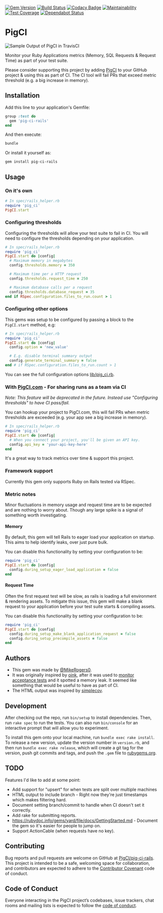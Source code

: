 [![Gem Version](https://badge.fury.io/rb/pig-ci-rails.svg)](https://badge.fury.io/rb/pig-ci-rails)
[![Build Status](https://travis-ci.org/PigCI/pig-ci-rails.svg?branch=master)](https://travis-ci.org/PigCI/pig-ci-rails)
[![Codacy Badge](https://api.codacy.com/project/badge/Grade/a3ab882cc57c4cc68d7e30f25cad2568)](https://www.codacy.com/app/MikeRogers0/pig-ci-rails?utm_source=github.com&amp;utm_medium=referral&amp;utm_content=PigCI/pig-ci-rails&amp;utm_campaign=Badge_Grade)
[![Maintainability](https://api.codeclimate.com/v1/badges/d022db58c712d425dba9/maintainability)](https://codeclimate.com/github/PigCI/pig-ci-rails/maintainability)
[![Test Coverage](https://api.codeclimate.com/v1/badges/d022db58c712d425dba9/test_coverage)](https://codeclimate.com/github/PigCI/pig-ci-rails/test_coverage)
[![Dependabot Status](https://api.dependabot.com/badges/status?host=github&repo=PigCI/pig-ci-rails)](https://dependabot.com)

# PigCI

![Sample Output of PigCI in TravisCI](https://user-images.githubusercontent.com/325384/76989551-76307f00-693e-11ea-8afc-c568a9b1e5fe.png)

Monitor your Ruby Applications metrics (Memory, SQL Requests & Request Time) as part of your test suite.

Please consider supporting this project by adding [PigCI](https://pigci.com/) to your GitHub project & using this as part of CI. The CI tool will fail PRs that exceed metric threshold (e.g. a big increase in memory).

## Installation

Add this line to your application's Gemfile:

```ruby
group :test do
  gem 'pig-ci-rails'
end
```

And then execute:

```bash
bundle
```

Or install it yourself as:

```bash
gem install pig-ci-rails
```

## Usage

### On it's own

```ruby
# In spec/rails_helper.rb
require 'pig_ci'
PigCI.start
```

### Configuring thresholds

Configuring the thresholds will allow your test suite to fail in CI. You will need to configure the thresholds depending on your application.

```ruby
# In spec/rails_helper.rb
require 'pig_ci'
PigCI.start do |config|
  # Maximum memory in megabytes
  config.thresholds.memory = 350

  # Maximum time per a HTTP request
  config.thresholds.request_time = 250

  # Maximum database calls per a request
  config.thresholds.database_request = 35
end if RSpec.configuration.files_to_run.count > 1
```

### Configuring other options

This gems was setup to be configured by passing a block to the `PigCI.start` method, e.g:

```ruby
# In spec/rails_helper.rb
require 'pig_ci'
PigCI.start do |config|
  config.option = 'new_value'

  # E.g. disable terminal summary output
  config.generate_terminal_summary = false
end # if RSpec.configuration.files_to_run.count > 1
```

You can see the full configuration options [lib/pig_ci.rb](https://github.com/PigCI/pig-ci-rails/blob/master/lib/pig_ci.rb#L21).


### With [PigCI.com](https://pigci.com) - For sharing runs as a team via CI

_Note: This feature will be deprecated in the future. Instead use "Configuring thresholds" to have CI pass/fail._

You can hookup your project to PigCI.com, this will fail PRs when metric thresholds are exceeded (e.g. your app see a big increase in memory).

```ruby
# In spec/rails_helper.rb
require 'pig_ci'
PigCI.start do |config|
  # When you connect your project, you'll be given an API key.
  config.api_key = 'your-api-key-here'
end
```

It's a great way to track metrics over time & support this project.

### Framework support

Currently this gem only supports Ruby on Rails tested via RSpec.

### Metric notes

Minor fluctuations in memory usage and request time are to be expected and are nothing to worry about. Though any large spike is a signal of something worth investigating.

#### Memory

By default, this gem will tell Rails to eager load your application on startup. This aims to help identify leaks, over just pure bulk.

You can disable this functionality by setting your configuration to be:

```ruby
require 'pig_ci'
PigCI.start do |config|
  config.during_setup_eager_load_application = false
end
```

#### Request Time

Often the first request test will be slow, as rails is loading a full environment & rendering assets. To mitigate this issue, this gem will make a blank request to your application before your test suite starts & compiling assets.

You can disable this functionality by setting your configuration to be:

```ruby
require 'pig_ci'
PigCI.start do |config|
  config.during_setup_make_blank_application_request = false
  config.during_setup_precompile_assets = false
end
```

## Authors

* This gem was made by [@MikeRogers0](https://github.com/MikeRogers0).
* It was originally inspired by [oink](https://github.com/noahd1/oink), after it was used to [monitor acceptance tests](https://mikerogers.io/2015/03/28/monitor-rails-memory-usage-in-integration-tests.html) and it spotted a memory leak. It seemed like something that would be useful to have as part of CI.
* The HTML output was inspired by [simplecov](https://github.com/colszowka/simplecov).

## Development

After checking out the repo, run `bin/setup` to install dependencies. Then, run `rake spec` to run the tests. You can also run `bin/console` for an interactive prompt that will allow you to experiment.

To install this gem onto your local machine, run `bundle exec rake install`. To release a new version, update the version number in `version.rb`, and then run `bundle exec rake release`, which will create a git tag for the version, push git commits and tags, and push the `.gem` file to [rubygems.org](https://rubygems.org).

## TODO

Features I'd like to add at some point:

* Add support for "upsert" for when tests are split over multiple machines
* HTML output to include branch - Right now they're just timestamps which makes filtering hard.
* Document setting branch/commit to handle when CI doesn't set it correctly.
* Add rake for submitting reports.
* https://rubydoc.info/gems/yard/file/docs/GettingStarted.md - Document the gem so it's easier for people to jump on.
* Support ActionCable (when requests have no key).

## Contributing

Bug reports and pull requests are welcome on GitHub at [PigCI/pig-ci-rails](https://github.com/PigCI/pig-ci-rails). This project is intended to be a safe, welcoming space for collaboration, and contributors are expected to adhere to the [Contributor Covenant](http://contributor-covenant.org) code of conduct.

## Code of Conduct

Everyone interacting in the PigCI project’s codebases, issue trackers, chat rooms and mailing lists is expected to follow the [code of conduct](https://github.com/PigCI/pig-ci-rails/blob/master/CODE_OF_CONDUCT.md).
